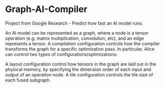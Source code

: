 # Graph-AI-Compiler
Project from Google Research - Predict how fast an AI model runs.

An AI model can be represented as a graph, where a node is a tensor operation (e.g. matrix multiplication, convolution, etc), and an edge represents a tensor. A compilation configuration controls how the compiler transforms the graph for a specific optimization pass. In particular, Alice can control two types of configurations/optimizations:

A layout configuration control how tensors in the graph are laid out in the physical memory, by specifying the dimension order of each input and output of an operation node.
A tile configuration controls the tile size of each fused subgraph.
